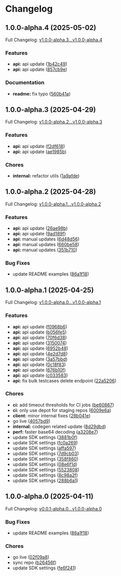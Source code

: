 # Changelog

## 1.0.0-alpha.4 (2025-05-02)

Full Changelog: [v1.0.0-alpha.3...v1.0.0-alpha.4](https://github.com/scorecard-ai/scorecard-node/compare/v1.0.0-alpha.3...v1.0.0-alpha.4)

### Features

* **api:** api update ([1b42c49](https://github.com/scorecard-ai/scorecard-node/commit/1b42c49f6895ec8055ccf588eab62bb7c098a3d8))
* **api:** api update ([857cb9e](https://github.com/scorecard-ai/scorecard-node/commit/857cb9e8f34f621c18407b79f669ad6591a145d3))


### Documentation

* **readme:** fix typo ([560b41a](https://github.com/scorecard-ai/scorecard-node/commit/560b41acab79e40f72b3de72e5f582bc057854fa))

## 1.0.0-alpha.3 (2025-04-29)

Full Changelog: [v1.0.0-alpha.2...v1.0.0-alpha.3](https://github.com/scorecard-ai/scorecard-node/compare/v1.0.0-alpha.2...v1.0.0-alpha.3)

### Features

* **api:** api update ([f2df618](https://github.com/scorecard-ai/scorecard-node/commit/f2df618954f039117d870cb6fa8734e62776a84f))
* **api:** api update ([ae1985b](https://github.com/scorecard-ai/scorecard-node/commit/ae1985bd513f02caf3382dd20acc63e4a6370b27))


### Chores

* **internal:** refactor utils ([1a9afde](https://github.com/scorecard-ai/scorecard-node/commit/1a9afde939ebbce8c434dd61bb4b1a733c61e00a))

## 1.0.0-alpha.2 (2025-04-28)

Full Changelog: [v1.0.0-alpha.1...v1.0.0-alpha.2](https://github.com/scorecard-ai/scorecard-node/compare/v1.0.0-alpha.1...v1.0.0-alpha.2)

### Features

* **api:** api update ([26ae98b](https://github.com/scorecard-ai/scorecard-node/commit/26ae98b91538ce727efd7288df80916704539d16))
* **api:** api update ([9ad189f](https://github.com/scorecard-ai/scorecard-node/commit/9ad189fda560264c0960fc75c9d9c8826c81009c))
* **api:** manual updates ([6d48d56](https://github.com/scorecard-ai/scorecard-node/commit/6d48d561d0890f007939fb06e866111a24e67be1))
* **api:** manual updates ([660be58](https://github.com/scorecard-ai/scorecard-node/commit/660be580e34deeb4e0ec6f682c8bd4303bd1dbb1))
* **api:** manual updates ([351b710](https://github.com/scorecard-ai/scorecard-node/commit/351b710742e4c13ae6ee91be2a742b9c20239bc5))


### Bug Fixes

* update README examples ([86a1f18](https://github.com/scorecard-ai/scorecard-node/commit/86a1f188ac1f99612255b67682009256fe388ac1))

## 1.0.0-alpha.1 (2025-04-25)

Full Changelog: [v1.0.0-alpha.0...v1.0.0-alpha.1](https://github.com/scorecard-ai/scorecard-node/compare/v1.0.0-alpha.0...v1.0.0-alpha.1)

### Features

* **api:** api update ([f0968b6](https://github.com/scorecard-ai/scorecard-node/commit/f0968b69700ec4a8058b516cf58897ef212514c2))
* **api:** api update ([b056fe5](https://github.com/scorecard-ai/scorecard-node/commit/b056fe595ba94de7267b4978dc1dc223d328ed9e))
* **api:** api update ([70f6d38](https://github.com/scorecard-ai/scorecard-node/commit/70f6d3866dcce23550b7765286a93df225dc566b))
* **api:** api update ([3150074](https://github.com/scorecard-ai/scorecard-node/commit/3150074e245f3f375a51f80912acf3bf6ef87c26))
* **api:** api update ([6952b48](https://github.com/scorecard-ai/scorecard-node/commit/6952b48af87c0c27fea668c2a110f2f9177c1d2d))
* **api:** api update ([4e2d7d8](https://github.com/scorecard-ai/scorecard-node/commit/4e2d7d8bf812491ca94adb4fc39c4cdaca118d52))
* **api:** api update ([3a57bbd](https://github.com/scorecard-ai/scorecard-node/commit/3a57bbd8e0ff7b553431819c141a82c7f2dc8104))
* **api:** api update ([0c18f83](https://github.com/scorecard-ai/scorecard-node/commit/0c18f8326fa85f2a14a996c330f496c367fa7c36))
* **api:** api update ([676b10f](https://github.com/scorecard-ai/scorecard-node/commit/676b10f7b89806e6fec4b29e3f9692e0bdef0583))
* **api:** api update ([c033583](https://github.com/scorecard-ai/scorecard-node/commit/c033583c79940151a8bfdbb02cef44e263715c5b))
* **api:** fix bulk testcases delete endpoint ([22a5206](https://github.com/scorecard-ai/scorecard-node/commit/22a5206d3a408dc3436b432d926b2d9298387d1e))


### Chores

* **ci:** add timeout thresholds for CI jobs ([be60867](https://github.com/scorecard-ai/scorecard-node/commit/be60867f34e9c551db0498af5a0f0d461a807027))
* **ci:** only use depot for staging repos ([6009e6a](https://github.com/scorecard-ai/scorecard-node/commit/6009e6ab7fd194f66ce990045e22922c12f90de2))
* **client:** minor internal fixes ([28b041e](https://github.com/scorecard-ai/scorecard-node/commit/28b041ef0610a90076088b0447fd5ba8b8b67919))
* go live ([4057bd9](https://github.com/scorecard-ai/scorecard-node/commit/4057bd9a512260710cd9cb6456175ebd6322964a))
* **internal:** codegen related update ([8d29dbd](https://github.com/scorecard-ai/scorecard-node/commit/8d29dbd1d0737b35bc41b5e17aabcbe3e8e0c899))
* **perf:** faster base64 decoding ([a3208e7](https://github.com/scorecard-ai/scorecard-node/commit/a3208e7461705c8525f4bf2bdf18d874266e85f9))
* update SDK settings ([3881b0f](https://github.com/scorecard-ai/scorecard-node/commit/3881b0f941193cdc7711606190d2072af858066a))
* update SDK settings ([fc0a269](https://github.com/scorecard-ai/scorecard-node/commit/fc0a269e21f52ba1dcc6f08df0e4f4c95b7e32a5))
* update SDK settings ([affa597](https://github.com/scorecard-ai/scorecard-node/commit/affa5972d77874a20cd6ccd9c7a538bdd865f453))
* update SDK settings ([7d9cb03](https://github.com/scorecard-ai/scorecard-node/commit/7d9cb03544331910b1973869575df2bb123a2385))
* update SDK settings ([358f860](https://github.com/scorecard-ai/scorecard-node/commit/358f86027f87953c19ee5ff9dd6d00f99407ce1a))
* update SDK settings ([08e6f1d](https://github.com/scorecard-ai/scorecard-node/commit/08e6f1d25f1f379ab8ff7083fad9d57ed6cedfc4))
* update SDK settings ([5523808](https://github.com/scorecard-ai/scorecard-node/commit/55238082ca6d74ee46191fe1190155c11fbfe2a7))
* update SDK settings ([8c98a2f](https://github.com/scorecard-ai/scorecard-node/commit/8c98a2f036724a0208106988465eafb1be898351))
* update SDK settings ([288b6a1](https://github.com/scorecard-ai/scorecard-node/commit/288b6a16de6cf78b888420225b6b6b220c44d356))

## 1.0.0-alpha.0 (2025-04-11)

Full Changelog: [v0.0.1-alpha.0...v1.0.0-alpha.0](https://github.com/scorecard-ai/scorecard-node/compare/v0.0.1-alpha.0...v1.0.0-alpha.0)

### Bug Fixes

* update README examples ([86a1f18](https://github.com/scorecard-ai/scorecard-node/commit/86a1f188ac1f99612255b67682009256fe388ac1))


### Chores

* go live ([02f09a8](https://github.com/scorecard-ai/scorecard-node/commit/02f09a8378c8b08d8b805500dbfcc3d3167067cc))
* sync repo ([b26456f](https://github.com/scorecard-ai/scorecard-node/commit/b26456fabe267c35e206d4340d059d4f5f0f9a4b))
* update SDK settings ([fe6f241](https://github.com/scorecard-ai/scorecard-node/commit/fe6f241fcc96af91638fb176491d6187155d0894))
